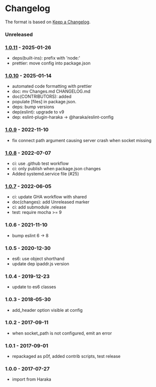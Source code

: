 # Changelog

The format is based on [Keep a Changelog](https://keepachangelog.com/).

### Unreleased

### [1.0.11] - 2025-01-26

- deps(built-ins): prefix with 'node:'
- prettier: move config into package.json

### [1.0.10] - 2025-01-14

- automated code formatting with prettier
- doc: mv Changes.md CHANGELOG.md
- doc(CONTRIBUTORS): added
- populate [files] in package.json.
- deps: bump versions
- dep(eslint): upgrade to v9
- dep: eslint-plugin-haraka -> @haraka/eslint-config

### [1.0.9] - 2022-11-10

- fix connect path argument causing server crash when socket missing

### [1.0.8] - 2022-07-07

- ci: use .github test workflow
- ci: only publish when package.json changes
- Added systemd.service file (#25)

### [1.0.7] - 2022-06-05

- ci: update GHA workflow with shared
- doc(changes): add Unreleased marker
- ci: add submodule .release
- test: require mocha >= 9

### 1.0.6 - 2021-11-10

- bump eslint 6 -> 8

### 1.0.5 - 2020-12-30

- es6: use object shorthand
- update dep ipaddr.js version

### 1.0.4 - 2019-12-23

- update to es6 classes

### 1.0.3 - 2018-05-30

- add_header option visible at config

### 1.0.2 - 2017-09-11

- when socket_path is not configured, emit an error

### 1.0.1 - 2017-09-01

- repackaged as p0f, added contrib scripts, test release

### 1.0.0 - 2017-07-27

- import from Haraka

[1.0.7]: https://github.com/haraka/haraka-plugin-p0f/releases/tag/1.0.7
[1.0.8]: https://github.com/haraka/haraka-plugin-p0f/releases/tag/1.0.8
[1.0.10]: https://github.com/haraka/haraka-plugin-p0f/releases/tag/v1.0.10
[1.0.6]: https://github.com/haraka/haraka-plugin-p0f/releases/tag/1.0.6
[1.0.9]: https://github.com/haraka/haraka-plugin-p0f/releases/tag/1.0.9
[1.0.11]: https://github.com/haraka/haraka-plugin-p0f/releases/tag/v1.0.11
